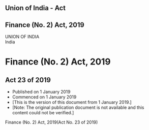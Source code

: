## Union of India - Act

## Finance (No. 2) Act, 2019

UNION OF INDIA  
India

# Finance (No. 2) Act, 2019

## Act 23 of 2019

  * Published on 1 January 2019 
  * Commenced on 1 January 2019 
  * [This is the version of this document from 1 January 2019.] 
  * [Note: The original publication document is not available and this content could not be verified.] 

Finance (No. 2) Act, 2019(Act No. 23 of 2019)

